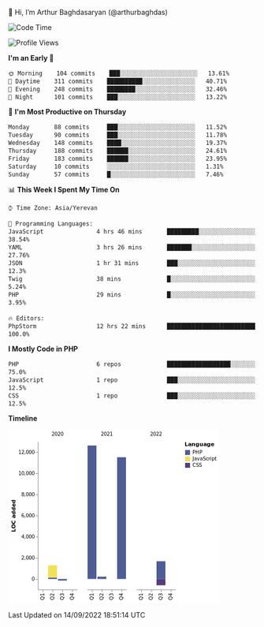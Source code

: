 👋 Hi, I’m Arthur Baghdasaryan (@arthurbaghdas)


<!--START_SECTION:waka-->
![Code Time](http://img.shields.io/badge/Code%20Time-266%20hrs%2042%20mins-blue)

![Profile Views](http://img.shields.io/badge/Profile%20Views-14-blue)

**I'm an Early 🐤** 

```text
🌞 Morning    104 commits    ███░░░░░░░░░░░░░░░░░░░░░░   13.61% 
🌆 Daytime    311 commits    ██████████░░░░░░░░░░░░░░░   40.71% 
🌃 Evening    248 commits    ████████░░░░░░░░░░░░░░░░░   32.46% 
🌙 Night      101 commits    ███░░░░░░░░░░░░░░░░░░░░░░   13.22%

```
📅 **I'm Most Productive on Thursday** 

```text
Monday       88 commits     ███░░░░░░░░░░░░░░░░░░░░░░   11.52% 
Tuesday      90 commits     ███░░░░░░░░░░░░░░░░░░░░░░   11.78% 
Wednesday    148 commits    ████░░░░░░░░░░░░░░░░░░░░░   19.37% 
Thursday     188 commits    ██████░░░░░░░░░░░░░░░░░░░   24.61% 
Friday       183 commits    ██████░░░░░░░░░░░░░░░░░░░   23.95% 
Saturday     10 commits     ░░░░░░░░░░░░░░░░░░░░░░░░░   1.31% 
Sunday       57 commits     █░░░░░░░░░░░░░░░░░░░░░░░░   7.46%

```


📊 **This Week I Spent My Time On** 

```text
⌚︎ Time Zone: Asia/Yerevan

💬 Programming Languages: 
JavaScript               4 hrs 46 mins       █████████░░░░░░░░░░░░░░░░   38.54% 
YAML                     3 hrs 26 mins       ███████░░░░░░░░░░░░░░░░░░   27.76% 
JSON                     1 hr 31 mins        ███░░░░░░░░░░░░░░░░░░░░░░   12.3% 
Twig                     38 mins             █░░░░░░░░░░░░░░░░░░░░░░░░   5.24% 
PHP                      29 mins             █░░░░░░░░░░░░░░░░░░░░░░░░   3.95%

🔥 Editors: 
PhpStorm                 12 hrs 22 mins      █████████████████████████   100.0%

```

**I Mostly Code in PHP** 

```text
PHP                      6 repos             ██████████████████░░░░░░░   75.0% 
JavaScript               1 repo              ███░░░░░░░░░░░░░░░░░░░░░░   12.5% 
CSS                      1 repo              ███░░░░░░░░░░░░░░░░░░░░░░   12.5%

```


**Timeline**

![Chart not found](https://raw.githubusercontent.com/arthurbaghdas/arthurbaghdas/main/charts/bar_graph.png) 


 Last Updated on 14/09/2022 18:51:14 UTC
<!--END_SECTION:waka-->
